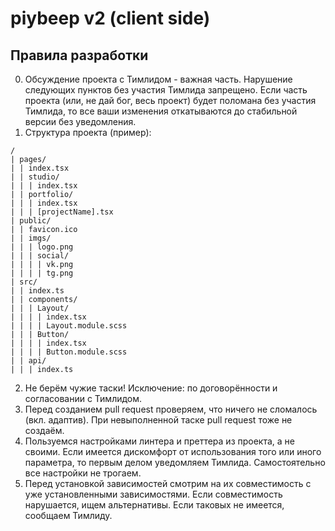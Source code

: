 # piybeep v2 (client side)

## Правила разработки
0. Обсуждение проекта с Тимлидом - важная часть. Нарушение следующих пунктов без участия Тимлида запрещено. Если часть проекта (или, не дай бог, весь проект) будет поломана без участия Тимлида, то все ваши изменения откатываются до стабильной версии без уведомления.
1. Структура проекта (пример):  
```
/
| pages/
| | index.tsx
| | studio/
| | | index.tsx
| | portfolio/
| | | index.tsx
| | | [projectName].tsx
| public/
| | favicon.ico
| | imgs/
| | | logo.png
| | | social/
| | | | vk.png
| | | | tg.png
| src/
| | index.ts
| | components/
| | | Layout/
| | | | index.tsx
| | | | Layout.module.scss
| | | Button/
| | | | index.tsx
| | | | Button.module.scss
| | api/
| | | index.ts
```
2. Не берём чужие таски! Исключение: по договорённости и согласовании с Тимлидом.
3. Перед созданием pull request проверяем, что ничего не сломалось (вкл. адаптив). При невыполненной таске pull request тоже не создаём.
4. Пользуемся настройками линтера и преттера из проекта, а не своими. Если имеется дискомфорт от использования того или иного параметра, то первым делом уведомляем Тимлида. Самостоятельно все настройки не трогаем.
5. Перед установкой зависимостей смотрим на их совместимость с уже установленными зависимостями. Если совместимость нарушается, ищем альтернативы. Если таковых не имеется, сообщаем Тимлиду.

